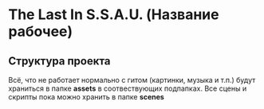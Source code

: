 # The Last In S.S.A.U. (Название рабочее)

## Структура проекта
Всё, что не работает нормально с гитом (картинки, музыка и т.п.) будут храниться в папке **assets** в соотвествующих подпапках.
Все сцены и скрипты пока можно хранить в папке **scenes**

